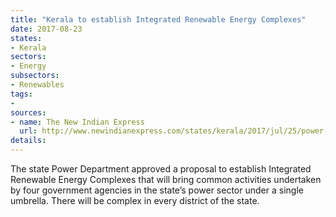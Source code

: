 ```yaml
---
title: "Kerala to establish Integrated Renewable Energy Complexes"
date: 2017-08-23
states:
- Kerala
sectors:
- Energy
subsectors:
- Renewables
tags:
- 
sources:
- name: The New Indian Express
  url: http://www.newindianexpress.com/states/kerala/2017/jul/25/power-department-okays-setting-up-of-integrated-renewable-energy-complexes-1633076.html
details:
---
```


The state Power Department approved a proposal to establish Integrated Renewable Energy Complexes that will bring common activities undertaken by four government agencies in the state’s power sector under a single umbrella. There will be complex in every district of the state. 
